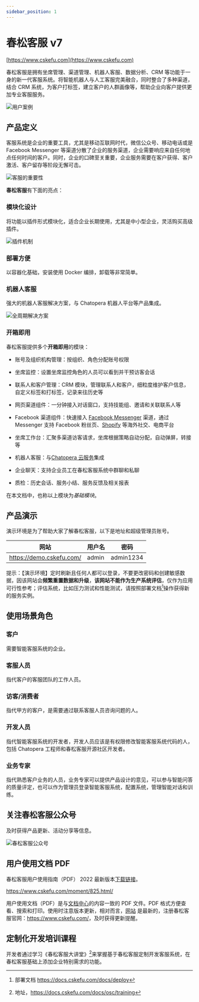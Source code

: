 ```yaml
---
sidebar_position: 1
---
```


# 春松客服 v7

[https://www.cskefu.com](https://www.cskefu.com)

春松客服是拥有坐席管理、渠道管理、机器人客服、数据分析、CRM 等功能于一身的新一代客服系统。将智能机器人与人工客服完美融合，同时整合了多种渠道，结合 CRM 系统，为客户打标签，建立客户的人群画像等，帮助企业向客户提供更加专业客服服务。

![用户案例](images/products/cskefu/customers-2021.jpg)

## 产品定义

客服系统是企业的重要工具，尤其是移动互联网时代，微信公众号、移动电话或是 Facebook Messenger 等渠道分散了企业的服务渠道，企业需要响应来自任何地点任何时间的客户。同时，企业的口碑至关重要，企业服务需要在客户获得、客户激活、客户留存等阶段无懈可击。

![客服的重要性](images/products/user-cycle-growth.png)

**春松客服**有下面的亮点：

### 模块化设计

将功能以插件形式模块化，适合企业长期使用，尤其是中小型企业，灵活购买高级插件。

![插件机制](images/products/user-service-prod.png)

### 部署方便

以容器化基础，安装使用 Docker 编排，卸载等非常简单。

### 机器人客服

强大的机器人客服解决方案，与 Chatopera 机器人平台等产品集成。

![全周期解决方案](images/products/solution-1.png)

### 开箱即用

春松客服提供多个**开箱即用**的模块：

- 账号及组织机构管理：按组织、角色分配账号权限

- 坐席监控：设置坐席监控角色的人员可以看到并干预访客会话

- 联系人和客户管理：CRM 模块，管理联系人和客户，细粒度维护客户信息，自定义标签和打标签，记录来往历史等

- 网页渠道组件：一分钟接入对话窗口，支持技能组、邀请和关联联系人等

- Facebook 渠道组件：快速接入 [Facebook Messenger](https://www.messenger.com/) 渠道，通过 Messenger 支持 Facebook 粉丝页、[Shopify](https://www.shopify.com/) 等海外社交、电商平台

- 坐席工作台：汇聚多渠道访客请求，坐席根据策略自动分配，自动弹屏，转接等

- 机器人客服：与[Chatopera 云服务](/products/chatbot-platform/index.html)集成

- 企业聊天：支持企业员工在春松客服系统中群聊和私聊

- 质检：历史会话、服务小结、服务反馈及相关报表

在本文档中，也称以上模块为*基础模块*。

## 产品演示

演示环境是为了帮助大家了解春松客服，以下是地址和超级管理员账号。

| 网站                        | 用户名 | 密码      |
| --------------------------- | ------ | --------- |
| <https://demo.cskefu.com/> | admin  | admin1234 |
<!-- markup:table-caption 演示环境信息 -->

提示：【演示环境】定时刷新且任何人都可以登录，不要更改密码和创建敏感数据，因该网站会**频繁重置数据和升级**，**该网站不能作为生产系统评估**，仅作为应用可行性参考；评估系统，比如压力测试和性能测试，请按照部署文档[^deploy]操作获得新的服务实例。

[^deploy]: 部署文档 <https://docs.cskefu.com/docs/deploy>

## 使用场景角色

### 客户

需要智能客服系统的企业。

### 客服人员

指代客户的客服团队的工作人员。

### 访客/消费者

指代甲方的客户，是需要通过联系客服人员咨询问题的人。

### 开发人员

指代智能客服系统的开发者，开发人员应该是有权限修改智能客服系统代码的人，包括 Chatopera 工程师和春松客服开源社区开发者。

### 业务专家

指代熟悉客户业务的人员，业务专家可以提供产品设计的意见，可以参与智能问答的质量评定，也可以作为管理员登录智能客服系统，配置系统，管理智能对话和训练。

## 关注春松客服公众号

及时获得产品更新、活动分享等信息。

![春松客服公众号](images/products/cskefu/cskefu-wechat-gzh.png)

## 用户使用文档 PDF

春松客服用户使用指南（PDF） 2022 最新版本[下载链接](https://www.cskefu.com/moment/825.html/)。

<https://www.cskefu.com/moment/825.html/>

用户使用文档（PDF）是与[文档中心](https://docs.cskefu.com/docs/)的内容一致的 PDF 文件。PDF 格式方便查看、搜索和打印。使用时注意版本更新，相对而言，[网站](https://docs.cskefu.com/docs/) 是最新的，注册春松客服官网：<https://www.cskefu.com/>，及时获得更新提醒。

<!-- markup:markdown-end -->

## 定制化开发培训课程

开发者通过学习《春松客服大讲堂》[^cskefudjt2019]来掌握基于春松客服定制开发客服系统，在春松客服基础上添加企业特别需求的功能。

[^cskefudjt2019]: 地址，https://docs.cskefu.com/docs/osc/training

